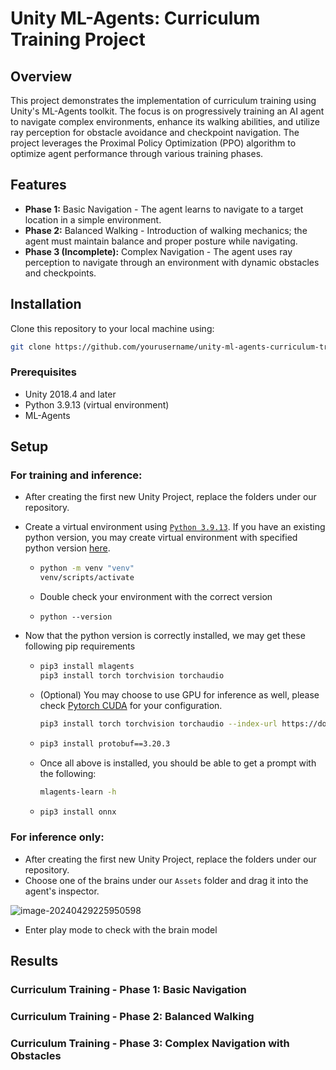 # Unity ML-Agents: Curriculum Training Project

## Overview

This project demonstrates the implementation of curriculum training using Unity's ML-Agents toolkit. The focus is on progressively training an AI agent to navigate complex environments, enhance its walking abilities, and utilize ray perception for obstacle avoidance and checkpoint navigation. The project leverages the Proximal Policy Optimization (PPO) algorithm to optimize agent performance through various training phases.

## Features

- **Phase 1:** Basic Navigation - The agent learns to navigate to a target location in a simple environment.
- **Phase 2:** Balanced Walking - Introduction of walking mechanics; the agent must maintain balance and proper posture while navigating.
- **Phase 3 (Incomplete):** Complex Navigation - The agent uses ray perception to navigate through an environment with dynamic obstacles and checkpoints.

## Installation

Clone this repository to your local machine using:

```bash
git clone https://github.com/yourusername/unity-ml-agents-curriculum-training.git
```

### Prerequisites

- Unity 2018.4 and later
- Python 3.9.13 (virtual environment)
- ML-Agents

## Setup

### For training and inference:

* After creating the first new Unity Project, replace the folders under our repository.

* Create a virtual environment using [`Python 3.9.13`](https://www.python.org/downloads/release/python-3913/). If you have an existing python version, you may create virtual environment with specified python version [here](https://stackoverflow.com/questions/1534210/use-different-python-version-with-virtualenv).

  * ```bash
    python -m venv "venv"
    venv/scripts/activate
    ```

  * Double check your environment with the correct version

  * ```
    python --version

* Now that the python version is correctly installed, we may get these following pip requirements

  * ```bash
    pip3 install mlagents
    pip3 install torch torchvision torchaudio
    ```

  * (Optional) You may choose to use GPU for inference as well, please check [Pytorch CUDA](https://pytorch.org/get-started/locally/) for your configuration. 
    ```bash
    pip3 install torch torchvision torchaudio --index-url https://download.pytorch.org/whl/cu118
    ```

  * ```bash
    pip3 install protobuf==3.20.3
    ```

  * Once all above is installed, you should be able to get a prompt with the following:
    ```bash
    mlagents-learn -h
    ```

  * ```bash
    pip3 install onnx
    ```

### For inference only:

* After creating the first new Unity Project, replace the folders under our repository.
* Choose one of the brains under our `Assets` folder and drag it into the agent's inspector.

![image-20240429225950598](E:\Github\RL_robot\imgs\img01.png)

* Enter play mode to check with the brain model

## Results

### Curriculum Training - Phase 1: Basic Navigation

### Curriculum Training - Phase 2: Balanced Walking

### Curriculum Training - Phase 3: Complex Navigation with Obstacles


